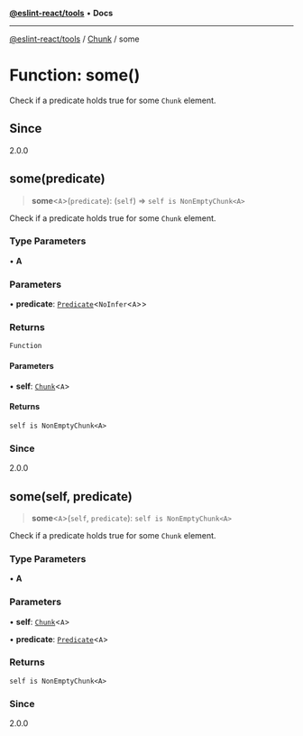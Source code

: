 [**@eslint-react/tools**](../../../README.md) • **Docs**

***

[@eslint-react/tools](../../../README.md) / [Chunk](../README.md) / some

# Function: some()

Check if a predicate holds true for some `Chunk` element.

## Since

2.0.0

## some(predicate)

> **some**\<`A`\>(`predicate`): (`self`) => `self is NonEmptyChunk<A>`

Check if a predicate holds true for some `Chunk` element.

### Type Parameters

• **A**

### Parameters

• **predicate**: [`Predicate`](../../Pred/interfaces/Predicate.md)\<`NoInfer`\<`A`\>\>

### Returns

`Function`

#### Parameters

• **self**: [`Chunk`](../interfaces/Chunk.md)\<`A`\>

#### Returns

`self is NonEmptyChunk<A>`

### Since

2.0.0

## some(self, predicate)

> **some**\<`A`\>(`self`, `predicate`): `self is NonEmptyChunk<A>`

Check if a predicate holds true for some `Chunk` element.

### Type Parameters

• **A**

### Parameters

• **self**: [`Chunk`](../interfaces/Chunk.md)\<`A`\>

• **predicate**: [`Predicate`](../../Pred/interfaces/Predicate.md)\<`A`\>

### Returns

`self is NonEmptyChunk<A>`

### Since

2.0.0
